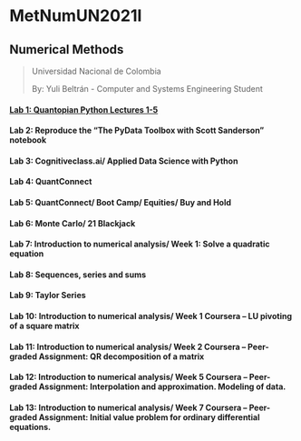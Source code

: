 # MetNumUN2021I
## Numerical Methods

> Universidad Nacional de Colombia
>
> By: Yuli Beltrán - Computer and Systems Engineering Student

#### [Lab 1:  Quantopian Python Lectures 1-5](../Lab1)
#### Lab 2:  Reproduce the “The PyData Toolbox with Scott Sanderson” notebook
#### Lab 3:  Cognitiveclass.ai/ Applied Data Science with Python
#### Lab 4:  QuantConnect
#### Lab 5:  QuantConnect/ Boot Camp/ Equities/ Buy and Hold
#### Lab 6:  Monte Carlo/ 21 Blackjack
#### Lab 7:  Introduction to numerical analysis/ Week 1: Solve a quadratic equation
#### Lab 8:  Sequences, series and sums
#### Lab 9:  Taylor Series
#### Lab 10: Introduction to numerical analysis/ Week 1 Coursera – LU pivoting of a square matrix
#### Lab 11: Introduction to numerical analysis/ Week 2 Coursera – Peer-graded Assignment: QR decomposition of a matrix
#### Lab 12: Introduction to numerical analysis/ Week 5 Coursera – Peer-graded Assignment: Interpolation and approximation. Modeling of data.
#### Lab 13: Introduction to numerical analysis/ Week 7 Coursera – Peer-graded Assignment: Initial value problem for ordinary differential equations.

